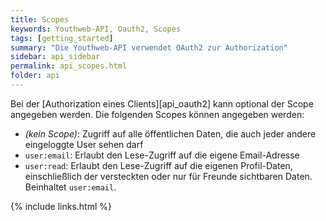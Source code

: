 ```yaml
---
title: Scopes
keywords: Youthweb-API, Oauth2, Scopes
tags: [getting_started]
summary: "Die Youthweb-API verwendet OAuth2 zur Authorization"
sidebar: api_sidebar
permalink: api_scopes.html
folder: api
---
```


Bei der [Authorization eines Clients][api_oauth2] kann optional der Scope angegeben werden. Die folgenden Scopes können angegeben werden:

- _(kein Scope)_: Zugriff auf alle öffentlichen Daten, die auch jeder andere eingeloggte User sehen darf
- `user:email`: Erlaubt den Lese-Zugriff auf die eigene Email-Adresse
- `user:read`: Erlaubt den Lese-Zugriff auf die eigenen Profil-Daten, einschließlich der versteckten oder nur für Freunde sichtbaren Daten. Beinhaltet `user:email`.

{% include links.html %}
